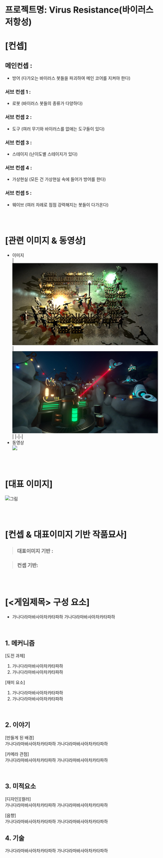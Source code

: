 # 프로젝트명: Virus Resistance(바이러스 저항성)

# [컨셉]

## 메인컨셉 :

- 방어 (다가오는 바이러스 봇들을 파괴하여 메인 코어를 지켜야 한다)

### 서브 컨셉 1 :

- 로봇 (바이러스 봇들의 종류가 다양하다)

### 서브 컨셉 2 :

- 도구 (여러 무기와 바이러스를 없애는 도구들이 있다)

### 서브 컨셉 3 :

- 스테이지 (난이도별 스테이지가 있다)

### 서브 컨셉 4 :

- 가상현실 (모든 건 가상현실 속에 들어가 방어를 한다)

### 서브 컨셉 5 :

- 웨이브 (여러 차례로 점점 강력해지는 봇들이 다가온다)

<br><br>

# [관련 이미지 & 동영상]

- 이미지  
    |<img src="./img/thkimg1.png">|<img src="./img/thkimg2.png">|
    |-|-|
- 동영상<br>
    [![](https://img.youtube.com/vi/-QiUPzPk9qA/0.jpg)](https://www.youtube.com/watch?v=-QiUPzPk9qA)

<br><br>

# [대표 이미지]

![그림](./img/그림.png)

<br><br>

# [컨셉 & 대표이미지 기반 작품묘사]

> ### 대표이미지 기반 :

> ### 컨셉 기반:

<br><br>

# [<게임제목> 구성 요소]

- 가나다라마바사아차카타파하 가나다라마바사아차카타파하

<br>

## 1. 메커니즘

[도전 과제]

1. 가나다라마바사아차카타파하
2. 가나다라마바사아차카타파하

[재미 요소]

1. 가나다라마바사아차카타파하
2. 가나다라마바사아차카타파하

<br>

## 2. 이야기

[만들게 된 배경]  
가나다라마바사아차카타파하 가나다라마바사아차카타파하

[카메라 관점]  
가나다라마바사아차카타파하 가나다라마바사아차카타파하

<br>

## 3. 미적요소

[디자인][컬러]  
가나다라마바사아차카타파하 가나다라마바사아차카타파하

[음향]  
가나다라마바사아차카타파하 가나다라마바사아차카타파하
<br>

## 4. 기술

가나다라마바사아차카타파하 가나다라마바사아차카타파하